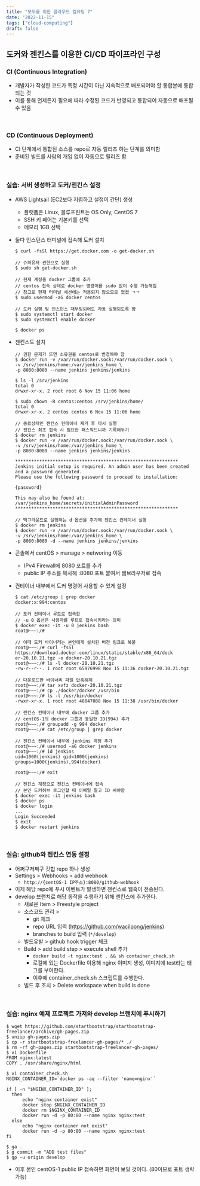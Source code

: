 ```yaml
---
title: "모두를 위한 클라우드 컴퓨팅 7"
date: "2022-11-15"
tags: ["cloud-computing"]
draft: false
---
```


## 도커와 젠킨스를 이용한 CI/CD 파이프라인 구성

### CI (Continuous Integration)

- 개발자가 작성한 코드가 특정 시간이 아닌 지속적으로 배포되어야 할 통합본에 통합되는 것
- 이를 통해 언제든지 필요에 따라 수정된 코드가 반영되고 통합되어 자동으로 배포될 수 있음

<br />

### CD (Continuous Deployment)

- CI 단계에서 통합된 소스를 repo로 자동 릴리즈 하는 단계를 의미함
- 준비된 빌드를 사람의 개입 없이 자동으로 릴리즈 함

<br />

### 실습: 서버 생성하고 도커/젠킨스 설정

- AWS Lightsail (EC2보다 저렴하고 설정이 간단) 생성
  - 플랫폼은 Linux, 블루프린트는 OS Only, CentOS 7
  - SSH 키 페어는 기본키를 선택
  - 메모리 1GB 선택
- 둘다 인스턴스 터미널에 접속해 도커 설치

  ```
  $ curl -fsSl https://get.docker.com -o get-docker.sh

  // 슈퍼유저 권한으로 실행
  $ sudo sh get-docker.sh

  // 현재 계정을 docker 그룹에 추가
  // centos 접속 상태로 docker 명령어를 sudo 없이 수행 가능해짐
  // 참고로 현재 터미널 세션에는 적용되지 않으므로 껐켰 ㄱㄱ
  $ sudo usermod -aG docker centos

  // 도커 실행 및 인스턴스 재부팅되어도 자동 실행되도록 함
  $ sudo systemctl start docker
  $ sudo systemctl enable docker

  $ docker ps
  ```

- 젠킨스도 설치

  ```
  // 권한 문제가 뜨면 소유권을 centos로 변경해야 함
  $ docker run -v /var/run/docker.sock:/var/run/docker.sock \
  -v /srv/jenkins/home:/var/jenkins_home \
  -p 8080:8080 --name jenkins jenkins/jenkins

  $ ls -l /srv/jenkins
  total 0
  drwxr-xr-x. 2 root root 6 Nov 15 11:06 home

  $ sudo chown -R centos:centos /srv/jenkins/home/
  total 0
  drwxr-xr-x. 2 centos centos 6 Nov 15 11:06 home

  // 종료상태인 젠킨스 컨테이너 제거 후 다시 실행
  // 젠킨스 최초 접속 시 필요한 패스워드니까 기록해두기
  $ docker rm jenkins
  $ docker run -v /var/run/docker.sock:/var/run/docker.sock \
  -v /srv/jenkins/home:/var/jenkins_home \
  -p 8080:8080 --name jenkins jenkins/jenkins

  *************************************************************
  Jenkins initial setup is required. An admin user has been created and a password generated.
  Please use the following password to proceed to installation:

  {password}

  This may also be found at: /var/jenkins_home/secrets/initialAdminPassword
  *************************************************************

  // 백그라운드로 실행하는 d 옵션을 추가해 젠킨스 컨테이너 실행
  $ docker rm jenkins
  $ docker run -v /var/run/docker.sock:/var/run/docker.sock \
  -v /srv/jenkins/home:/var/jenkins_home \
  -p 8080:8080 -d --name jenkins jenkins/jenkins
  ```

- 콘솔에서 centOS > manage > networing 이동
  - IPv4 Firewall에 8080 포트를 추가
  - public IP 주소를 복사해 :8080 포트 붙여서 웹브라우저로 접속
- 컨테이너 내부에서 도커 명령어 사용할 수 있게 설정

  ```
  $ cat /etc/group | grep docker
  docker:x:994:centos

  // 도커 컨테이너 루트로 접속함
  // -u 0 옵션은 사용자를 루트로 접속시키라는 의미
  $ docker exec -it -u 0 jenkins bash
  root@~~~:/#

  // 이때 도커 바이너리는 본인에게 설치된 버전 링크로 복붙
  root@~~~:/# curl -fsSl https://download.docker.com/linux/static/stable/x86_64/dock
  er-20.10.21.tgz -o docker-20.10.21.tgz
  root@~~~:/# ls -l docker-20.10.21.tgz
  -rw-r--r--. 1 root root 65976998 Nov 15 11:36 docker-20.10.21.tgz

  // 다운로드한 바이너리 파일 압축해제
  root@~~~:/# tar xvfz docker-20.10.21.tgz
  root@~~~:/# cp ./docker/docker /usr/bin
  root@~~~:/# ls -l /usr/bin/docker
  -rwxr-xr-x. 1 root root 48047088 Nov 15 11:38 /usr/bin/docker

  // 젠킨스 컨테이너 내부에 docker 그룹 추가
  // centOS-1의 docker 그룹과 동일한 ID(994) 추가
  root@~~~:/# groupadd -g 994 docker
  root@~~~:/# cat /etc/group | grep docker

  // 젠킨스 컨테이너 내부에 jenkins 계정 추가
  root@~~~:/# usermod -aG docker jenkins
  root@~~~:/# id jenkins
  uid=1000(jenkins) gid=1000(jenkins) groups=1000(jenkins),994(docker)

  root@~~~:/# exit

  // 젠킨스 계정으로 젠킨스 컨테이너에 접속
  // 본인 도커허브 로그인할 때 이메일 말고 ID 써야함
  $ docker exec -it jenkins bash
  $ docker ps
  $ docker login
  ...
  Login Succeeded
  $ exit
  $ docker restart jenkins
  ```

<br />

### 실습: github와 젠킨스 연동 설정

- 어쩌구저쩌구 깃헙 repo 하나 생성
- Settings > Webhooks > add webhook
  - `http://{centOS-1 IP주소}:8080/github-webhook`
- 이제 해당 repo에 푸시 이벤트가 발생하면 젠킨스로 웹훅이 전송된다.
- develop 브랜치로 해당 동작을 수행하기 위해 젠킨스에 추가한다.
  - 새로운 Item > Freestyle project
  - 소스코드 관리 >
    - git 체크
    - repo URL 입력 (https://github.com/wacilpong/jenkins)
    - branches to build 입력 (`*/develop`)
  - 빌드유발 > github hook trigger 체크
  - Build > add build step > execute shell 추가
    - `docker build -t nginx:test . && sh container_check.sh`
    - 로컬에 있는 Dockerfile 이용해 nginx 이미지 생성, 이미지에 test라는 태그를 부여한다.
    - 이후에 container_check.sh 스크립트를 수행한다.
  - 빌드 후 조치 > Delete workspace when build is done

<br />

### 실습: nginx 예제 프로젝트 가져와 develop 브랜치에 푸시하기

```
$ wget https://github.com/startbootstrap/startbootstrap-freelancer/archive/gh-pages.zip
$ unzip gh-pages.zip
$ cp -r startbootstrap-freelancer-gh-pages/* ./
$ rm -rf gh-pages.zip startbootstrap-freelancer-gh-pages/
$ vi Dockerfile
FROM nginx:latest
COPY . /usr/share/nginx/html

$ vi container_check.sh
NGINX_CONTAINER_ID=`docker ps -aq --filter 'name=nginx'`

if [ -n "$NGINX_CONTAINER_ID" ];
  then
      echo "nginx container exist"
      docker stop $NGINX_CONTAINER_ID
      docker rm $NGINX_CONTAINER_ID
      docker run -d -p 80:80 --name nginx nginx:test
  else
      echo "nginx container not exist"
      docker run -d -p 80:80 --name nginx nginx:test
fi

$ ga .
$ g commit -m "ADD test files"
$ gp -u origin develop
```

- 이후 본인 centOS-1 public IP 접속하면 화면이 보일 것이다. (80이므로 포트 생략가능)
